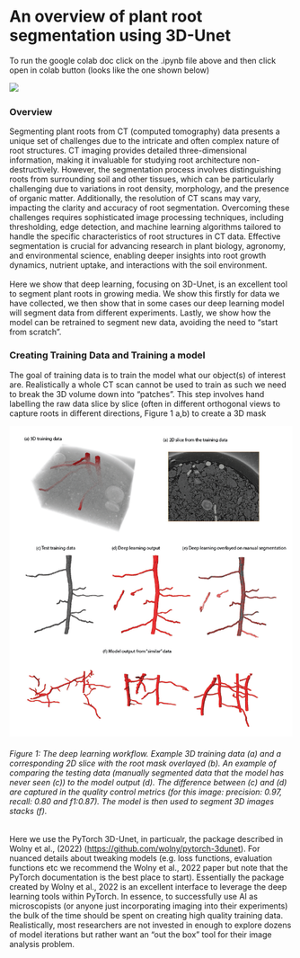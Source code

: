 # An overview of plant root segmentation using 3D-Unet 
To run the google colab doc click on the .ipynb file above and then click open in colab button (looks like the one shown below)
<p align="left">
<img  src=https://colab.research.google.com/assets/colab-badge.svg > 
</p>


### Overview
Segmenting plant roots from CT (computed tomography) data presents a unique set of challenges due to the intricate and often complex nature of root structures. CT imaging provides detailed three-dimensional information, making it invaluable for studying root architecture non-destructively. However, the segmentation process involves distinguishing roots from surrounding soil and other tissues, which can be particularly challenging due to variations in root density, morphology, and the presence of organic matter. Additionally, the resolution of CT scans may vary, impacting the clarity and accuracy of root segmentation. Overcoming these challenges requires sophisticated image processing techniques, including thresholding, edge detection, and machine learning algorithms tailored to handle the specific characteristics of root structures in CT data. Effective segmentation is crucial for advancing research in plant biology, agronomy, and environmental science, enabling deeper insights into root growth dynamics, nutrient uptake, and interactions with the soil environment.
<br>
<br>
Here we show that deep learning, focusing on 3D-Unet, is an excellent tool to segment plant roots in growing media. We show this firstly for data we have collected, we then show that in some cases our deep learning model will segment data from different experiments. Lastly, we show how the model can be retrained to segment new data, avoiding the need to “start from scratch”. 
<br>

### Creating Training Data and Training a model
The goal of training data is to train the model what our object(s) of interest are. Realistically a whole CT scan cannot be used to train as such we need to break the 3D volume down into “patches”. This step involves hand labelling the raw data slice by slice (often in different orthogonal views to capture roots in different directions, Figure 1 a,b) to create a 3D mask 

<p align="center">
<img  src="content/validation eg.png" > 
</p>

###### Figure 1: The deep learning workflow. Example 3D training data (a) and a corresponding 2D slice with the root mask overlayed (b). An example of comparing the testing data (manually segmented data that the model has never seen (c)) to the model output (d). The difference between (c) and (d) are captured in the quality control metrics (for this image: precision: 0.97, recall: 0.80 and f1:0.87). The model is then used to segment 3D images stacks (f).      

Here we use the PyTorch 3D-Unet, in particualr, the package described in Wolny et al., (2022) (https://github.com/wolny/pytorch-3dunet). For nuanced details about tweaking models (e.g. loss functions, evaluation functions etc we recommend the Wolny et al., 2022 paper but note that the PyTorch documentation is the best place to start). Essentially the package created by Wolny et al., 2022 is an excellent interface to leverage the deep learning tools within PyTorch. In essence, to successfully use AI as microscopists (or anyone just incorporating imaging into their experiments) the bulk of the time should be spent on creating high quality training data. Realistically, most researchers are not invested in enough to explore dozens of model iterations but rather want an “out the box” tool for their image analysis problem. 
